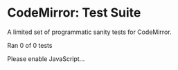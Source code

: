 CodeMirror: Test Suite
======================

A limited set of programmatic sanity tests for CodeMirror.

Ran <span id="progress_ran">0</span><span id="progress_total"> of 0</span> tests

Please enable JavaScript...
